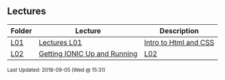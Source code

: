 ## Lectures
| Folder | Lecture | Description|
 | ------------|------------|------------|
 | [L01](https://github.com/rugbyprof/4443-Mobile-Apps/tree/master/Lectures/L01) | [ Lectures L01 ](https://github.com/rugbyprof/4443-Mobile-Apps/tree/master/Lectures/L01) | [ Intro to Html and CSS](https://github.com/rugbyprof/4443-Mobile-Apps/tree/master/Lectures/L01) | [N/A](https://github.com/rugbyprof/4443-Mobile-Apps/tree/master/Lectures/L01) |
 | [L02](https://github.com/rugbyprof/4443-Mobile-Apps/tree/master/Lectures/L02) | [ Getting IONIC Up and Running](https://github.com/rugbyprof/4443-Mobile-Apps/tree/master/Lectures/L02) | [L02](https://github.com/rugbyprof/4443-Mobile-Apps/tree/master/Lectures/L02) | [ Ionic CLI](https://github.com/rugbyprof/4443-Mobile-Apps/tree/master/Lectures/L02) | [L02](https://github.com/rugbyprof/4443-Mobile-Apps/tree/master/Lectures/L02) | [ Yarn](https://github.com/rugbyprof/4443-Mobile-Apps/tree/master/Lectures/L02) | [L02](https://github.com/rugbyprof/4443-Mobile-Apps/tree/master/Lectures/L02) | [ IOS](https://github.com/rugbyprof/4443-Mobile-Apps/tree/master/Lectures/L02) | [L02](https://github.com/rugbyprof/4443-Mobile-Apps/tree/master/Lectures/L02) | [ Android](https://github.com/rugbyprof/4443-Mobile-Apps/tree/master/Lectures/L02) | [L02](https://github.com/rugbyprof/4443-Mobile-Apps/tree/master/Lectures/L02) | [ Create and Run an Ionic App](https://github.com/rugbyprof/4443-Mobile-Apps/tree/master/Lectures/L02) | [L02](https://github.com/rugbyprof/4443-Mobile-Apps/tree/master/Lectures/L02) | [ Crash Course](https://github.com/rugbyprof/4443-Mobile-Apps/tree/master/Lectures/L02) | [N/A](https://github.com/rugbyprof/4443-Mobile-Apps/tree/master/Lectures/L02) |

<sup>Last Updated: 2018-09-05 (Wed @ 15:31)</sup>